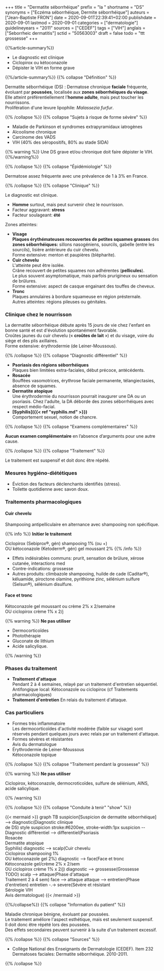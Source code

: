 +++
title = "Dermatite séborrhéique"
prefix = "la "
shortname = "DS"
synonyms = ["Eczéma séborrhéique, Dermite séborrhéique"]
auteurs = ["Jean-Baptiste FRON"]
date = 2020-09-01T22:39:41+02:00
publishdate = 2020-09-01
lastmod = 2020-09-01
categories = ["dermatologie"]
guidelineyears = "2011"
sources = ["CEDEF"]
tags = ["VIH"]
anglais = ["Seborrheic dermatitis"]
sctid = "50563003"
draft = false
todo = "ttt grossesse"
+++

{{%article-summary%}}

- Le diagnostic est clinique
- Ciclopirox ou kétoconazole
- Dépister le VIH en forme grave

{{%/article-summary%}}
{{% collapse "Définition" %}}

Dermatite séborrhéique (DS)
: Dermatose chronique **faciale** fréquente, évoluant par **poussées**, localisée aux **zones séborrhéiques du visage**.  
Elle atteint préférentiellement l'**homme adulte**, mais peut toucher les nourrissons.  
Prolifération d'une levure lipophile: *Malassezia furfur*.

{{% /collapse %}}
{{% collapse "Sujets à risque de forme sévère" %}}

- Maladie de Parkinson et syndromes extrapyramidaux iatrogènes
- Alcoolisme chronique
- Carcinome des VADS
- VIH (40% des séropositifs, 80% au stade SIDA)

{{% warning %}}
Une DS grave et/ou chronique doit faire dépister le VIH.
{{%/warning%}}

{{% /collapse %}}
{{% collapse "Épidémiologie" %}}

Dermatose assez fréquente avec une prévalence de 1 à 3% en France.

{{% /collapse %}}
{{% collapse "Clinique" %}}

Le diagnostic est clinique.

- **Homme** surtout, mais peut survenir chez le nourrisson.
- Facteur aggravant: **stress**
- Facteur soulageant: **été**

Zones atteintes:

- **Visage**  
**Plaques érythémateuses recouvertes de petites squames grasses** des **zones séborrhéiques:** sillons nasogéniens, sourcils, gabelle (entre les sourcils), lisière antérieure du cuir chevelu.  
Forme extensive: menton et paupières (blépharite).  
- **Cuir chevelu**  
L'atteinte peut être isolée.  
Crâne recouvert de petites squames non adhérentes (**pellicules**).  
Le plus souvent asymptomatique, mais parfois prurigineux ou sensation de brûlures.  
Forme extensive: aspect de casque engainant des touffes de cheveux.  
- **Tronc**  
Plaques annulaires à bordure squameuse en région présternale.  
Autres atteintes: régions pileuses ou génitales.

### Clinique chez le nourrisson

La dermatite séborrhéique débute après 15 jours de vie chez l'enfant en bonne santé et est d'évolution spontanément favorable.  
Croûtes jaunes du cuir chevelu (« **croûtes de lait** ») et du visage, voire du siège et des plis axillaires.  
Forme extensive: érythrodermie (de Leiner-Moussous).

{{% /collapse %}}
{{% collapse "Diagnostic différentiel" %}}

- **Psoriasis des régions séborrhéiques**  
Plaques bien limitées extra-faciales, début précoce, antécédents.
- **Rosacée**  
Bouffées vasomotrices, érythrose faciale permanente, télangiectasies, absence de squames.
- **Dermatite atopique**  
Une érythrodermie du nourrisson pourrait inaugurer une DA ou un psoriasis. Chez l'adulte, la DA déborde des zones séborrhéiques avec respect médio-facial.
- **[Syphilis]({{< ref "syphilis.md" >}})**  
Comportement sexuel, notion de chancre.

{{% /collapse %}}
{{% collapse "Examens complémentaires" %}}

**Aucun examen complémentaire** en l’absence d’arguments pour une autre cause.

{{% /collapse %}}
{{% collapse "Traitement" %}}

Le traitement est suspensif et doit donc être répété.

### Mesures hygiéno-diététiques

- Éviction des facteurs déclenchants identifiés (stress).
- Toilette quotidienne avec savon doux.

### Traitements pharmacologiques

#### Cuir chevelu

Shampooing antipelliculaire en alternance avec shampooing non spécifique.

{{% info %}}
**Initier le traitement**

Ciclopirox (Sebiprox®, gén) shampooing 1% (ou +)  
OU kétoconazole (Ketoderm®, gén) gel moussant 2%
{{% /info %}}

- Effets indésirables communs: prurit, sensation de brûlure, xérose cutanée, interactions med
- Contre-indications: grossesse
- Autres produits: climbazole shampooing, huilde de cade (Caditar®), kéluamide, piroctone olamine, pyrithione zinc, sélénium sulfure (Selsun®), sélénium disulfure.

#### Face et tronc

Kétoconazole gel moussant ou crème 2% x 2/semaine  
OU ciclopirox crème 1% x 2/j

{{% warning %}}
**Ne pas utiliser**

- Dermocorticoïdes
- Photothérapie
- Gluconate de lithium
- Acide salicylique.

{{% /warning %}}

### Phases du traitement

- **Traitement d'attaque**  
Pendant 2 à 4 semaines, relayé par un traitement d'entretien séquentiel.  
Antifongique local: Kétoconazole ou ciclopirox (cf Traitements pharmacologiques)
- **Traitement d'entretien**
En relais du traitement d'attaque.

### Cas particuliers

- Formes très inflammatoire  
Les dermocorticoïdes d'activité modérée (faible sur visage) sont réservés pendant quelques jours avec relais par un traitement d'attaque.
- Formes sévères et résistantes  
Avis du dermatologue
- Érythrodermie de Leiner-Moussous  
Kétoconazole topique

{{% /collapse %}}
{{% collapse "Traitement pendant la grossesse" %}}

{{% warning %}}
**Ne pas utiliser**

Ciclopirox, kétoconazole, dermocroticoïdes, sulfure de sélénium, AINS, acide salicylique.

{{% /warning %}}

{{% /collapse %}}
{{% collapse "Conduite à tenir" "show" %}}

{{< mermaid >}}
graph TB
  suspicion[Suspicion de dermatite séborrhéique] --> diagnostic(Diagnostic clinique<br>de DS)
  style suspicion stroke:#6200ee, stroke-width:1px
  suspicion -- Diagnostic différentiel --> differentiel(Psoriasis<br>Rosacée<br>Dermatite atopique<br>Syphilis)
  diagnostic --> scalp(Cuir chevelu<br>Ciclopirox shampooing 1%<br>OU kétoconazole gel 2%)
  diagnostic --> face(Face et tronc<br>Kétoconazole gel/crème 2% x 2/sem<br>OU ciclopirox crème 1% x 2/j)
  diagnostic --> grossesse(Grossesse<br>TODO)
  scalp --> attaque(Phase d'attaque<br>Traitement 2 à 4 sem)
  face --> attaque
  attaque --> entretien(Phase d'entretien)
  entretien -.-> severe(Sévère et résistant<br>Sérologie VIH<br>Avis dermatologue)
{{< /mermaid >}}

{{%/collapse%}}
{{% collapse "Information du patient" %}}

Maladie chronique bénigne, évoluant par poussées.  
Le traitement améliore l'aspect esthétique, mais est seulement suspensif.  
Il doit donc être répété lors des poussées.  
Des effets secondaires peuvent survenir à la suite d'un traitement excessif.

{{% /collapse %}}
{{% collapse "Sources" %}}

- Collège National des Enseignants de Dermatologie (CEDEF). Item 232 Dermatoses faciales: Dermatite séborrhéique. 2010-2011.

{{% /collapse %}}
